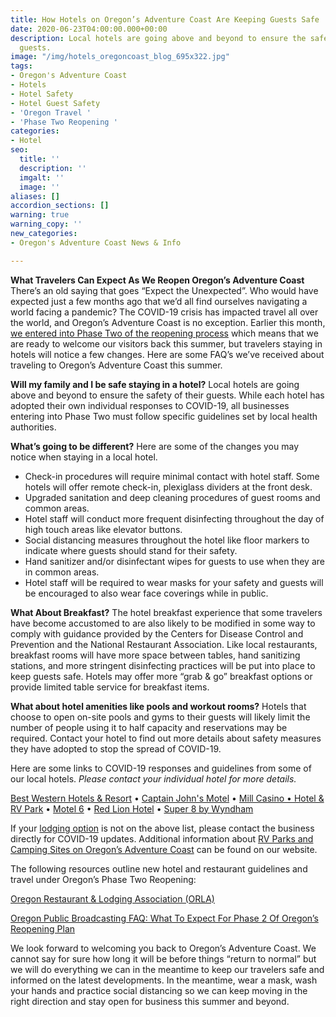 ```yaml
---
title: How Hotels on Oregon’s Adventure Coast Are Keeping Guests Safe
date: 2020-06-23T04:00:00.000+00:00
description: Local hotels are going above and beyond to ensure the safety of their
  guests.
image: "/img/hotels_oregoncoast_blog_695x322.jpg"
tags:
- Oregon's Adventure Coast
- Hotels
- Hotel Safety
- Hotel Guest Safety
- 'Oregon Travel '
- 'Phase Two Reopening '
categories:
- Hotel
seo:
  title: ''
  description: ''
  imgalt: ''
  image: ''
aliases: []
accordion_sections: []
warning: true
warning_copy: ''
new_categories:
- Oregon's Adventure Coast News & Info

---
```

**What Travelers Can Expect As We Reopen Oregon’s Adventure Coast**  
There’s an old saying that goes “Expect the Unexpected”. Who would have expected just a few months ago that we’d all find ourselves navigating a world facing a pandemic? The COVID-19 crisis has impacted travel all over the world, and Oregon’s Adventure Coast is no exception. Earlier this month, [we entered into Phase Two of the reopening process](https://www.oregonsadventurecoast.com/blog/ready.set.adventure-what-travelers-can-expect-as-we-reopen-oregon-s-adventure-coast/) which means that we are ready to welcome our visitors back this summer, but travelers staying in hotels will notice a few changes. Here are some FAQ’s we’ve received about traveling to Oregon’s Adventure Coast this summer.

**Will my family and I be safe staying in a hotel?** Local hotels are going above and beyond to ensure the safety of their guests. While each hotel has adopted their own individual responses to COVID-19, all businesses entering into Phase Two must follow specific guidelines set by local health authorities.

**What’s going to be different?** Here are some of the changes you may notice when staying in a local hotel.

* Check-in procedures will require minimal contact with hotel staff. Some hotels will offer remote check-in, plexiglass dividers at the front desk.
* Upgraded sanitation and deep cleaning procedures of guest rooms and common areas.
* Hotel staff will conduct more frequent disinfecting throughout the day of high touch areas like elevator buttons.
* Social distancing measures throughout the hotel like floor markers to indicate where guests should stand for their safety.
* Hand sanitizer and/or disinfectant wipes for guests to use when they are in common areas.
* Hotel staff will be required to wear masks for your safety and guests will be encouraged to also wear face coverings while in public.

**What About Breakfast?** The hotel breakfast experience that some travelers have become accustomed to are also likely to be modified in some way to comply with guidance provided by the Centers for Disease Control and Prevention and the National Restaurant Association. Like local restaurants, breakfast rooms will have more space between tables, hand sanitizing stations, and more stringent disinfecting practices will be put into place to keep guests safe. Hotels may offer more “grab & go” breakfast options or provide limited table service for breakfast items.

**What about hotel amenities like pools and workout rooms?** Hotels that choose to open on-site pools and gyms to their guests will likely limit the number of people using it to half capacity and reservations may be required. Contact your hotel to find out more details about safety measures they have adopted to stop the spread of COVID-19. 

Here are some links to COVID-19 responses and guidelines from some of our local hotels. _Please contact your individual hotel for more details._

[Best Western Hotels & Resort](https://www.bestwestern.com/en_US/hotels/discover-best-western/we-care-clean.html) • [Captain John's Motel](https://capitanjohnsmotel.wixsite.com/captjohnsmotel/informqtion-faq)  • [Mill Casino • Hotel & RV Park](https://www.themillcasino.com/update-on-our-response-to-covid-19/) • [ Motel 6](https://www.motel6.com/en/covid19.html)  • [Red Lion Hotel](https://www.redlion.com/red-lion-hotels/or/coos-bay/red-lion-hotel-coos-bay) • [Super 8 by Wyndham](https://www.wyndhamhotels.com/about-us/faq-covid-19)

If your [lodging option](https://www.oregonsadventurecoast.com/lodging/) is not on the above list, please contact the business directly for COVID-19 updates. Additional information about [RV Parks and Camping Sites on Oregon’s Adventure Coast](https://www.oregonsadventurecoast.com/lodging/) can be found on our website.

The following resources outline new hotel and restaurant guidelines and travel under Oregon’s Phase Two Reopening:

[Oregon Restaurant & Lodging Association (ORLA)](https://www.oregonrla.org/blog/orla-ceo-update-for-oregons-hospitality-industry)

[Oregon Public Broadcasting FAQ: What To Expect For Phase 2 Of Oregon’s Reopening Plan](https://www.opb.org/news/article/oregon-reopen-phase-2-faq/)

We look forward to welcoming you back to Oregon’s Adventure Coast. We cannot say for sure how long it will be before things “return to normal” but we will do everything we can in the meantime to keep our travelers safe and informed on the latest developments. In the meantime, wear a mask, wash your hands and practice social distancing so we can keep moving in the right direction and stay open for business this summer and beyond.